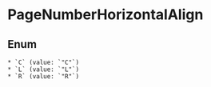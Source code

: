 # PageNumberHorizontalAlign

## Enum

    * `C` (value: `"C"`)
    * `L` (value: `"L"`)
    * `R` (value: `"R"`)
